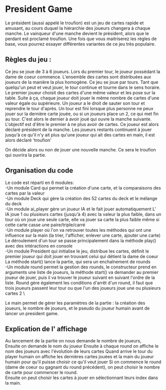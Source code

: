 # President Game

Le président (aussi appelé le troufion) est un jeu de cartes rapide et amusant, au cours duquel la hiérarchie des joueurs changera à chaque manche. Le vainqueur d'une manche devient le président, alors que le perdant est proclamé troufion. Une fois que vous maitriserez les règles de base, vous pourrez essayer différentes variantes de ce jeu très populaire.

## Règles du jeu :

Ce jeu se joue de 3 à 6 joueurs.
Lors du premier tour, le joueur possédant la dame de coeur commence.
L'ensemble des cartes sont distribuées aux joueurs de la manière la plus homogène.
Ce jeu se joue par tours. Tant que quelqu'un peut et veut jouer, le tour continue et tourne dans le sens horaire.
Le premier joueur choisit des cartes d'une même valeur et les pose sur la table.
Suite à ça, chaque joueur doit jouer le même nombre de cartes d'une valeur égale ou supérieure.
Un joueur a le droit de sauter son tour et reprendre le tour d'après.
Un tour est fini lorsque plus personne ne peux jouer sur la dernière carte jouée, ou si un joueurs place un 2, ce qui met fin au tour. C'est alors le dernier à avoir joué qui ouvre la manche suivante.
L'objectif est d'être le premier à ne plus avoir de cartes. Ce joueur est alors déclaré président de la manche.
Les joueurs restants continuent à jouer jusqu'à ce qu'il n'y ait plus qu'une joueur qui ait des cartes en main, il est alors déclaré 'troufion'

On décide alors ou non de jouer une nouvelle manche. Ce sera le troufion qui ouvrira la partie.

## Organisation du code

Le code est réparti en 6 modules: \
-Un module Card qui permet la création d'une carte, et la comparaisons des cartes par la valeur \
-Un module Deck qui gère la création des 52 cartes du deck et le mélange du deck \
-Un module ai_player gère un joueur IA et le fait jouer automatiquement
L' IA joue 1 ou plusieurs cartes (jusqu'à 4) avec la valeur la plus faible,
dans un tour où on joue une seule carte, elle va jouer sa carte la plus faible même si cette carte casse une paire/triple/carré \
-Un module player où l'on va retrouver toutes les méthodes qui ont une influence sur la main (la trier, l'afficher, enlever une carte, ajouter une carte)
Le déroulement d'un tour se passe principalement dans la méthode play() avec des intéractions en console \
-Un module President qui initialise le jeu, distribue les cartes, définit le premier joueur qui doit jouer en trouvant celui qui détient la dame de coeur
La méthode start() lance la partie, qui sera un enchaînement de rounds\
-Un module round permet la gestion des rounds, le constructeur prend en arguments une liste de joueurs, la méthode start() va demander au premier joueur de jouer, puis il va trouver le joueur suivant en suivant l'ordre de la liste.
Round gère également les conditions d'arrêt d'un round, il faut que trois joueurs passent leur tour ou que l'un des joueurs joue une ou plusieurs cartes 2 \

Le main permet de gérer les paramètres de la partie : la création des joueurs, le nombre de joueurs, et le pseudo du joueur humain avant de lancer un president game.


## Explication de l' affichage

Au lancement de la partie on nous demande le nombre de joueurs,\
Ensuite on demande le nom du joueur
Ensuite à chaque round on affiche le nom des joueurs avec l'évolution de leurs cartes
Quand arrive le tour du player humain on affiche les dernières cartes jouées et la main du joueur humain pour qu'il puisse choisir ce qu'il veut jouer
Si on commence le round (dame de coeur ou gagnant du round précédent), on peut choisir le nombre de carte pour commencer le round.\
Ensuite on peut choisir les cartes à jouer en sélectionnant leurs index dans la main.